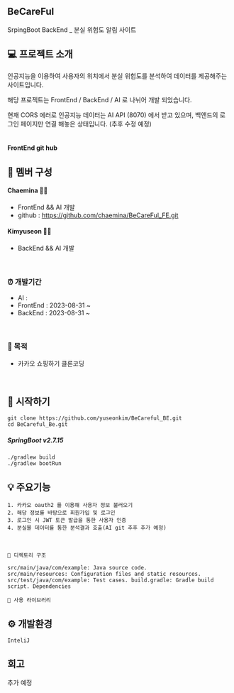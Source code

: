 ## BeCareFul 

SrpingBoot BackEnd _ 분실 위험도 알림 사이트 
<br/>

## :computer: 프로젝트 소개 
인공지능을 이용하여 사용자의 위치에서 분실 위험도를 분석하여 데이터를 제공해주는 사이트입니다. 
<br/>

해당 프로젝트는 FrontEnd / BackEnd / AI 로 나뉘어 개발 되었습니다. 
<br/>

현재 CORS 에러로 인공지능 데이터는 AI API (8070) 에서 받고 있으며, 백앤드의 로그인 페이지만 연결 해놓은 상태입니다. (추후 수정 예정) <br/>
<br/>

#### FrontEnd git hub


## 👫 멤버 구성
#### Chaemina 👩‍💻 
- FrontEnd && AI 개발
- github : https://github.com/chaemina/BeCareFul_FE.git

#### Kimyuseon 👨‍💻 
- BackEnd && AI 개발 
<br/>

### :alarm_clock: 개발기간 
- AI :
- FrontEnd : 2023-08-31 ~
- BackEnd : 2023-08-31 ~
<br/>

### 🔎 목적 
- 카카오 쇼핑하기 클론코딩 
<br/>

## :rocket: 시작하기 

```
git clone https://github.com/yuseonkim/BeCareful_BE.git
cd BeCareful_Be.git
```

##### SpringBoot v2.7.15
```
./gradlew build
./gradlew bootRun
```

## 💡 주요기능 

```
1. 카카오 oauth2 를 이용해 사용자 정보 불러오기
2. 해당 정보를 바탕으로 회원가입 및 로그인
3. 로그인 시 JWT 토큰 발급을 통한 사용자 인증
4. 분실물 데이터를 통한 분석결과 호출(AI git 추후 추가 예정)
```

<br/>

```
📌 디렉토리 구조

src/main/java/com/example: Java source code.
src/main/resources: Configuration files and static resources.
src/test/java/com/example: Test cases. build.gradle: Gradle build script. Dependencies 

📌 사용 라이브러리
```


## ⚙ 개발환경 
```
InteliJ
```

## 회고
추가 예정
